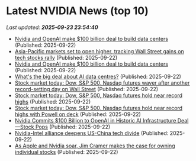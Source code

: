 # Latest NVIDIA News (top 10)
_Last updated: **2025-09-23 23:54:40**_

- [Nvidia and OpenAI make $100 billion deal to build data centers](https://biztoc.com/x/11f64dbf7e559405) (Published: 2025-09-22)
- [Asia-Pacific markets set to open higher, tracking Wall Street gains on tech stocks rally](https://www.cnbc.com/2025/09/23/asia-pacific-markets-kospi-nifty-50-hang-seng-index-csi-300.html) (Published: 2025-09-22)
- [Nvidia and OpenAI make $100 billion deal to build data centers](https://www.japantimes.co.jp/business/2025/09/23/tech/nvidia-openai-data-centers/) (Published: 2025-09-22)
- [What's the big deal about AI data centres?](https://www.bbc.com/news/articles/ckg2ldpl9leo) (Published: 2025-09-22)
- [Stock market today: Dow, S&P 500, Nasdaq futures waver after another record-setting day on Wall Street](https://finance.yahoo.com/news/live/stock-market-today-dow-sp-500-nasdaq-futures-waver-after-another-record-setting-day-on-wall-street-230319860.html) (Published: 2025-09-22)
- [Stock market today: Dow, S&P 500, Nasdaq futures hold near record highs](https://finance.yahoo.com/news/live/stock-market-today-dow-sp-500-nasdaq-futures-hold-near-record-highs-230319800.html) (Published: 2025-09-22)
- [Stock market today: Dow, S&P 500, Nasdaq futures hold near record highs with Powell on deck](https://finance.yahoo.com/news/live/stock-market-today-dow-sp-500-nasdaq-futures-hold-near-record-highs-with-powell-on-deck-230319628.html) (Published: 2025-09-22)
- [Nvidia Commits $100 Billion to OpenAI in Historic AI Infrastructure Deal—Stock Pops](https://decrypt.co/340794/nvidia-100-billion-openai-historic-ai-infrastructure-deal-stock-pops) (Published: 2025-09-22)
- [Nvidia-Intel alliance deepens US-China tech divide](https://www.digitimes.com/news/a20250919PD218/nvidia-intel-investment-government-design.html) (Published: 2025-09-22)
- [As Apple and Nvidia soar, Jim Cramer makes the case for owning individual stocks](https://www.cnbc.com/2025/09/22/as-apple-and-nvidia-soar-jim-cramer-says-to-own-individual-stocks.html) (Published: 2025-09-22)
